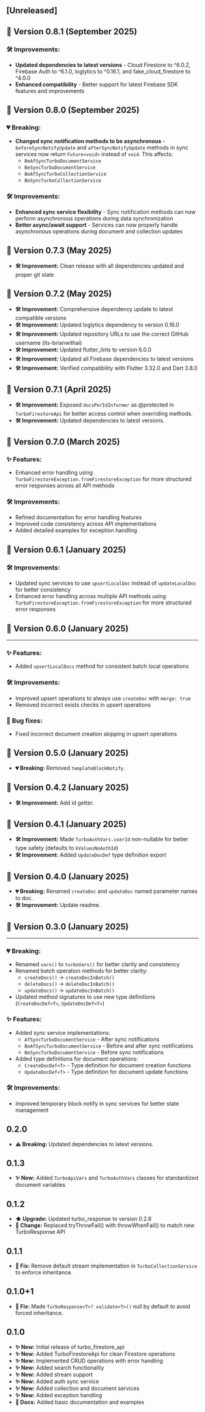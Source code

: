 ## [Unreleased]

## 🚀 Version 0.8.1 (September 2025)

### 🛠️ Improvements:
* **Updated dependencies to latest versions** - Cloud Firestore to ^6.0.2, Firebase Auth to ^6.1.0, loglytics to ^0.16.1, and fake_cloud_firestore to ^4.0.0
* **Enhanced compatibility** - Better support for latest Firebase SDK features and improvements

## 🚀 Version 0.8.0 (September 2025)

### 💔 Breaking:
* **Changed sync notification methods to be asynchronous** - `beforeSyncNotifyUpdate` and `afterSyncNotifyUpdate` methods in sync services now return `Future<void>` instead of `void`. This affects:
  - `BeAfSyncTurboDocumentService`
  - `BeSyncTurboDocumentService`
  - `BeAfSyncTurboCollectionService`
  - `BeSyncTurboCollectionService`

### 🛠️ Improvements:
* **Enhanced sync service flexibility** - Sync notification methods can now perform asynchronous operations during data synchronization
* **Better async/await support** - Services can now properly handle asynchronous operations during document and collection updates

## 🚀 Version 0.7.3 (May 2025)

* **🛠️ Improvement:** Clean release with all dependencies updated and proper git state

## 🚀 Version 0.7.2 (May 2025)

* **🛠️ Improvement:** Comprehensive dependency update to latest compatible versions
* **🛠️ Improvement:** Updated loglytics dependency to version 0.16.0
* **🛠️ Improvement:** Updated repository URLs to use the correct GitHub username (its-brianwithai)
* **🛠️ Improvement:** Updated flutter_lints to version 6.0.0
* **🛠️ Improvement:** Updated all Firebase dependencies to latest versions
* **🛠️ Improvement:** Verified compatibility with Flutter 3.32.0 and Dart 3.8.0

## 🚀 Version 0.7.1 (April 2025)

* **🛠️ Improvement:** Exposed `docsPerIdInformer` as @protected in `TurboFirestoreApi` for better access control when overriding methods.
* **🛠️ Improvement:** Updated dependencies to latest versions.

## 🚀 Version 0.7.0 (March 2025)

### ✨ Features:
* Enhanced error handling using `TurboFirestoreException.fromFirestoreException` for more structured error responses across all API methods

### 🛠️ Improvements:
* Refined documentation for error handling features 
* Improved code consistency across API implementations
* Added detailed examples for exception handling

## 🚀 Version 0.6.1 (January 2025)

### 🛠️ Improvements:
* Updated sync services to use `upsertLocalDoc` instead of `updateLocalDoc` for better consistency
* Enhanced error handling across multiple API methods using `TurboFirestoreException.fromFirestoreException` for more structured error responses

## 🚀 Version 0.6.0 (January 2025)
---
### ✨ Features:
* Added `upsertLocalDocs` method for consistent batch local operations

### 🛠️ Improvements:
* Improved upsert operations to always use `createDoc` with `merge: true`
* Removed incorrect exists checks in upsert operations

### 🐛 Bug fixes:
* Fixed incorrect document creation skipping in upsert operations

## 🚀 Version 0.5.0 (January 2025)

* **💔 Breaking:** Removed `templateBlockNotify`.

## 🚀 Version 0.4.2 (January 2025)

* **🛠️ Improvement:** Add id getter.

## 🚀 Version 0.4.1 (January 2025)

* **🛠️ Improvement:** Made `TurboAuthVars.userId` non-nullable for better type safety (defaults to `kValuesNoAuthId`)
* **🛠️ Improvement:** Added `UpdateDocDef` type definition export

## 🚀 Version 0.4.0 (January 2025)

* **💔 Breaking:** Renamed `createDoc` and `updateDoc` named parameter names to doc.
* **🛠️ Improvement:** Update readme.

## 🚀 Version 0.3.0 (January 2025)
---
### 💔 Breaking:
* Renamed `vars()` to `turboVars()` for better clarity and consistency
* Renamed batch operation methods for better clarity:
    * `createDocs()` -> `createDocInBatch()`
    * `deleteDocs()` -> `deleteDocInBatch()`
    * `updateDocs()` -> `updateDocInBatch()`
* Updated method signatures to use new type definitions (`CreateDocDef<T>`, `UpdateDocDef<T>`)

### ✨ Features:
* Added sync service implementations:
    * `AfSyncTurboDocumentService` - After sync notifications
    * `BeAfSyncTurboDocumentService` - Before and after sync notifications
    * `BeSyncTurboDocumentService` - Before sync notifications
* Added type definitions for document operations:
    * `CreateDocDef<T>` - Type definition for document creation functions
    * `UpdateDocDef<T>` - Type definition for document update functions

### 🛠️ Improvements:
* Improved temporary block notify in sync services for better state management

## 0.2.0

* **⚠️ Breaking:** Updated dependencies to latest versions.

## 0.1.3

* **✨ New:** Added `TurboApiVars` and `TurboAuthVars` classes for standardized document variables

## 0.1.2

* **⬆️ Upgrade:** Updated turbo_response to version 0.2.6
* **🔄 Change:** Replaced tryThrowFail() with throwWhenFail() to match new TurboResponse API

## 0.1.1

* **🐛 Fix:** Remove default stream implementation in `TurboCollectionService` to enforce inheritance.

## 0.1.0+1

* **🐛 Fix:** Made `TurboResponse<T>? validate<T>()` null by default to avoid forced inheritance. 

## 0.1.0

* **✨ New:** Initial release of turbo_firestore_api
* **✨ New:** Added TurboFirestoreApi for clean Firestore operations
* **✨ New:** Implemented CRUD operations with error handling
* **✨ New:** Added search functionality
* **✨ New:** Added stream support
* **✨ New:** Added auth sync service
* **✨ New:** Added collection and document services
* **✨ New:** Added exception handling
* **📝 Docs:** Added basic documentation and examples
